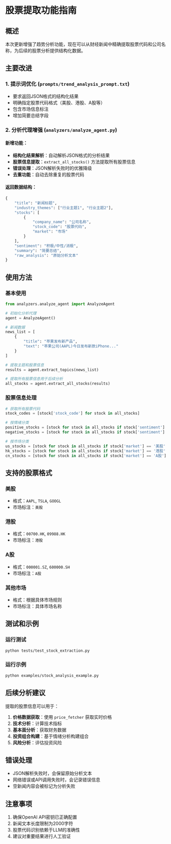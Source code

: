 # 股票提取功能指南

## 概述

本次更新增强了趋势分析功能，现在可以从财经新闻中精确提取股票代码和公司名称，为后续的股票分析提供结构化数据。

## 主要改进

### 1. 提示词优化 (`prompts/trend_analysis_prompt.txt`)

- 要求返回JSON格式的结构化结果
- 明确指定股票代码格式（美股、港股、A股等）
- 包含市场信息标注
- 增加简要总结字段

### 2. 分析代理增强 (`analyzers/analyze_agent.py`)

#### 新增功能：
- **结构化结果解析**：自动解析JSON格式的分析结果
- **股票信息提取**：`extract_all_stocks()` 方法提取所有股票信息
- **错误处理**：JSON解析失败时的优雅降级
- **去重功能**：自动去除重复的股票代码

#### 返回数据结构：
```python
{
    "title": "新闻标题",
    "industry_themes": ["行业主题1", "行业主题2"],
    "stocks": [
        {
            "company_name": "公司名称",
            "stock_code": "股票代码",
            "market": "市场"
        }
    ],
    "sentiment": "积极/中性/消极",
    "summary": "简要总结",
    "raw_analysis": "原始分析文本"
}
```

## 使用方法

### 基本使用

```python
from analyzers.analyze_agent import AnalyzeAgent

# 初始化分析代理
agent = AnalyzeAgent()

# 新闻数据
news_list = [
    {
        "title": "苹果发布新产品",
        "text": "苹果公司(AAPL)今日发布新款iPhone..."
    }
]

# 提取主题和股票信息
results = agent.extract_topics(news_list)

# 提取所有股票信息用于后续分析
all_stocks = agent.extract_all_stocks(results)
```

### 股票信息处理

```python
# 获取所有股票代码
stock_codes = [stock['stock_code'] for stock in all_stocks]

# 按情绪分类
positive_stocks = [stock for stock in all_stocks if stock['sentiment'] == '积极']
negative_stocks = [stock for stock in all_stocks if stock['sentiment'] == '消极']

# 按市场分类
us_stocks = [stock for stock in all_stocks if stock['market'] == '美股']
hk_stocks = [stock for stock in all_stocks if stock['market'] == '港股']
cn_stocks = [stock for stock in all_stocks if stock['market'] == 'A股']
```

## 支持的股票格式

### 美股
- 格式：`AAPL`, `TSLA`, `GOOGL`
- 市场标注：`美股`

### 港股
- 格式：`00700.HK`, `09988.HK`
- 市场标注：`港股`

### A股
- 格式：`000001.SZ`, `600000.SH`
- 市场标注：`A股`

### 其他市场
- 格式：根据具体市场规则
- 市场标注：具体市场名称

## 测试和示例

### 运行测试
```bash
python tests/test_stock_extraction.py
```

### 运行示例
```bash
python examples/stock_analysis_example.py
```

## 后续分析建议

提取的股票信息可以用于：

1. **价格数据获取**：使用 `price_fetcher` 获取实时价格
2. **技术分析**：计算技术指标
3. **基本面分析**：获取财务数据
4. **投资组合构建**：基于情绪分析构建组合
5. **风险分析**：评估投资风险

## 错误处理

- JSON解析失败时，会保留原始分析文本
- 网络错误或API调用失败时，会记录错误信息
- 空新闻内容会被标记为分析失败

## 注意事项

1. 确保OpenAI API密钥已正确配置
2. 新闻文本长度限制为2000字符
3. 股票代码识别依赖于LLM的准确性
4. 建议对重要结果进行人工验证 